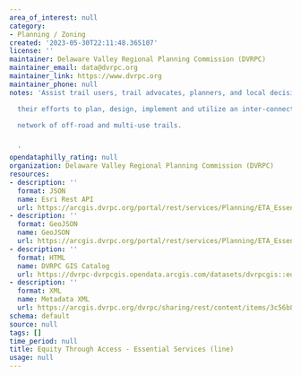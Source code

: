 ```yaml
---
area_of_interest: null
category:
- Planning / Zoning
created: '2023-05-30T22:11:48.365107'
license: ''
maintainer: Delaware Valley Regional Planning Commission (DVRPC)
maintainer_email: data@dvrpc.org
maintainer_link: https://www.dvrpc.org
maintainer_phone: null
notes: 'Assist trail users, trail advocates, planners, and local decision-makers in

  their efforts to plan, design, implement and utilize an inter-connected

  network of off-road and multi-use trails.


  '
opendataphilly_rating: null
organization: Delaware Valley Regional Planning Commission (DVRPC)
resources:
- description: ''
  format: JSON
  name: Esri Rest API
  url: https://arcgis.dvrpc.org/portal/rest/services/Planning/ETA_EssentialServicesLine/FeatureServer/0
- description: ''
  format: GeoJSON
  name: GeoJSON
  url: https://arcgis.dvrpc.org/portal/rest/services/Planning/ETA_EssentialServicesLine/FeatureServer/0/query?where=1=1&outsr=4326&outfields=*&f=geojson
- description: ''
  format: HTML
  name: DVRPC GIS Catalog
  url: https://dvrpc-dvrpcgis.opendata.arcgis.com/datasets/dvrpcgis::equity-through-access-essential-services-line
- description: ''
  format: XML
  name: Metadata XML
  url: https://arcgis.dvrpc.org/dvrpc/sharing/rest/content/items/3c56b867b22f4e49ba315161f72839d8/info/metadata/metadata.xml?format=default
schema: default
source: null
tags: []
time_period: null
title: Equity Through Access - Essential Services (line)
usage: null
---
```

